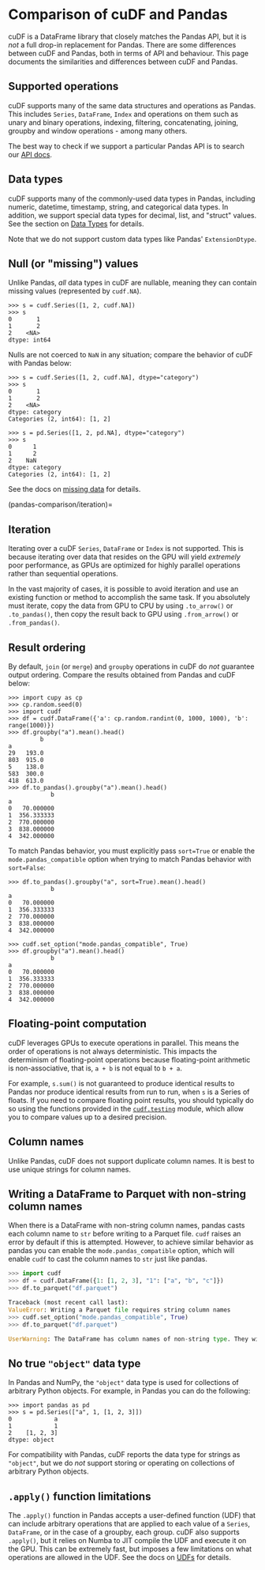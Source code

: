# Comparison of cuDF and Pandas

cuDF is a DataFrame library that closely matches the Pandas API, but
it is *not* a full drop-in replacement for Pandas.  There are some
differences between cuDF and Pandas, both in terms of API and
behaviour.  This page documents the similarities and differences
between cuDF and Pandas.

## Supported operations

cuDF supports many of the same data structures and operations as
Pandas.  This includes `Series`, `DataFrame`, `Index` and
operations on them such as unary and binary operations, indexing,
filtering, concatenating, joining, groupby and window operations -
among many others.

The best way to check if we support a particular Pandas API is to search
our [API docs](/api_docs/index).

## Data types

cuDF supports many of the commonly-used data types in Pandas,
including numeric, datetime, timestamp, string, and categorical data
types.  In addition, we support special data types for decimal, list,
and "struct" values.  See the section on [Data Types](data-types) for
details.

Note that we do not support custom data types like Pandas'
`ExtensionDtype`.

## Null (or "missing") values

Unlike Pandas, *all* data types in cuDF are nullable,
meaning they can contain missing values (represented by `cudf.NA`).

```{code} python
>>> s = cudf.Series([1, 2, cudf.NA])
>>> s
0       1
1       2
2    <NA>
dtype: int64
```

Nulls are not coerced to `NaN` in any situation;
compare the behavior of cuDF with Pandas below:

```{code} python
>>> s = cudf.Series([1, 2, cudf.NA], dtype="category")
>>> s
0       1
1       2
2    <NA>
dtype: category
Categories (2, int64): [1, 2]

>>> s = pd.Series([1, 2, pd.NA], dtype="category")
>>> s
0      1
1      2
2    NaN
dtype: category
Categories (2, int64): [1, 2]
```

See the docs on [missing data](missing-data) for details.

(pandas-comparison/iteration)=

## Iteration

Iterating over a cuDF `Series`, `DataFrame` or `Index` is not
supported. This is because iterating over data that resides on the GPU
will yield *extremely* poor performance, as GPUs are optimized for
highly parallel operations rather than sequential operations.

In the vast majority of cases, it is possible to avoid iteration and
use an existing function or method to accomplish the same task. If you
absolutely must iterate, copy the data from GPU to CPU by using
`.to_arrow()` or `.to_pandas()`, then copy the result back to GPU
using `.from_arrow()` or `.from_pandas()`.

## Result ordering

By default, `join` (or `merge`) and `groupby` operations in cuDF
do *not* guarantee output ordering.
Compare the results obtained from Pandas and cuDF below:

```{code} python
>>> import cupy as cp
>>> cp.random.seed(0)
>>> import cudf
>>> df = cudf.DataFrame({'a': cp.random.randint(0, 1000, 1000), 'b': range(1000)})
>>> df.groupby("a").mean().head()
         b
a
29   193.0
803  915.0
5    138.0
583  300.0
418  613.0
>>> df.to_pandas().groupby("a").mean().head()
            b
a
0   70.000000
1  356.333333
2  770.000000
3  838.000000
4  342.000000
```

To match Pandas behavior, you must explicitly pass `sort=True`
or enable the `mode.pandas_compatible` option when trying to
match Pandas behavior with `sort=False`:

```{code} python
>>> df.to_pandas().groupby("a", sort=True).mean().head()
            b
a
0   70.000000
1  356.333333
2  770.000000
3  838.000000
4  342.000000

>>> cudf.set_option("mode.pandas_compatible", True)
>>> df.groupby("a").mean().head()
            b
a
0   70.000000
1  356.333333
2  770.000000
3  838.000000
4  342.000000
```

## Floating-point computation

cuDF leverages GPUs to execute operations in parallel.  This means the
order of operations is not always deterministic.  This impacts the
determinism of floating-point operations because floating-point
arithmetic is non-associative, that is, `a + b` is not equal to `b + a`.

For example, `s.sum()` is not guaranteed to produce identical results
to Pandas nor produce identical results from run to run, when `s` is a
Series of floats.  If you need to compare floating point results, you
should typically do so using the functions provided in the
[`cudf.testing`](/api_docs/general_utilities)
module, which allow you to compare values up to a desired precision.

## Column names

Unlike Pandas, cuDF does not support duplicate column names.
It is best to use unique strings for column names.

## Writing a DataFrame to Parquet with non-string column names

When there is a DataFrame with non-string column names, pandas casts each
column name to `str` before writing to a Parquet file. `cudf` raises an
error by default if this is attempted. However, to achieve similar behavior
as pandas you can enable the `mode.pandas_compatible` option, which will
enable `cudf` to cast the column names to `str` just like pandas.

```python
>>> import cudf
>>> df = cudf.DataFrame({1: [1, 2, 3], "1": ["a", "b", "c"]})
>>> df.to_parquet("df.parquet")

Traceback (most recent call last):
ValueError: Writing a Parquet file requires string column names
>>> cudf.set_option("mode.pandas_compatible", True)
>>> df.to_parquet("df.parquet")

UserWarning: The DataFrame has column names of non-string type. They will be converted to strings on write.
```

## No true `"object"` data type

In Pandas and NumPy, the `"object"` data type is used for
collections of arbitrary Python objects.  For example, in Pandas you
can do the following:

```{code} python
>>> import pandas as pd
>>> s = pd.Series(["a", 1, [1, 2, 3]])
0            a
1            1
2    [1, 2, 3]
dtype: object
```

For compatibility with Pandas, cuDF reports the data type for strings
as `"object"`, but we do *not* support storing or operating on
collections of arbitrary Python objects.

## `.apply()` function limitations

The `.apply()` function in Pandas accepts a user-defined function
(UDF) that can include arbitrary operations that are applied to each
value of a `Series`, `DataFrame`, or in the case of a groupby,
each group.  cuDF also supports `.apply()`, but it relies on Numba to
JIT compile the UDF and execute it on the GPU. This can be extremely
fast, but imposes a few limitations on what operations are allowed in
the UDF. See the docs on [UDFs](guide-to-udfs) for details.
